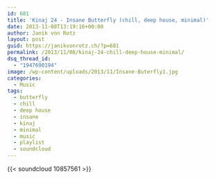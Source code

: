 ```yaml
---
id: 681
title: 'Kinaj 24 - Insane Butterfly (chill, deep house, minimal)'
date: 2013-11-08T13:19:16+00:00
author: Janik von Rotz
layout: post
guid: https://janikvonrotz.ch/?p=681
permalink: /2013/11/08/kinaj-24-chill-deep-house-minimal/
dsq_thread_id:
  - "1947690194"
image: /wp-content/uploads/2013/11/Insane-Buterfly1.jpg
categories:
  - Music
tags:
  - butterfly
  - chill
  - deep house
  - insane
  - kinaj
  - minimal
  - music
  - playlist
  - soundcloud
---
```

{{< soundcloud 10857561 >}}
